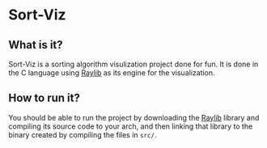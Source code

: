 # Sort-Viz

## What is it?

Sort-Viz is a sorting algorithm visulization project done for fun. It is done in the C language using [Raylib](https://www.raylib.com/) as its engine for the visualization.

## How to run it?

You should be able to run the project by downloading the [Raylib](https://www.raylib.com/) library and compiling its source code to your arch, and then linking that library to the binary created by compiling the files in `src/`.
